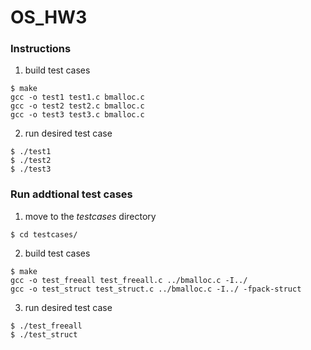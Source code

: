 # OS_HW3

### Instructions
1. build test cases
```
$ make
gcc -o test1 test1.c bmalloc.c
gcc -o test2 test2.c bmalloc.c
gcc -o test3 test3.c bmalloc.c 
```
2. run desired test case
```
$ ./test1
$ ./test2
$ ./test3
```

### Run addtional test cases
1. move to the *testcases* directory
```
$ cd testcases/
```
2. build test cases
```
$ make
gcc -o test_freeall test_freeall.c ../bmalloc.c -I../
gcc -o test_struct test_struct.c ../bmalloc.c -I../ -fpack-struct
```
3. run desired test case
```
$ ./test_freeall
$ ./test_struct
```